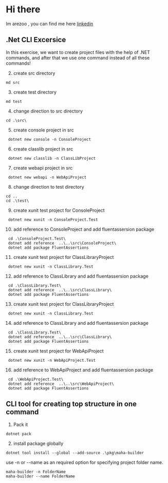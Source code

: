 # Hi there
Im arezoo , you can find me here [linkedin](https://www.linkedin.com/in/arezoo-kamane/)

## .Net CLI Excersice 

In this exercise, we want to create project files with the help of .NET commands, and after that we use one command instead of all these commands!

2. create src directory 
```
md src
```
3. create test directory 
```
md test
```
4. change direction to src directory 
```
cd .\src\
```
5. create console project in src 
```
 dotnet new console -n ConsoleProject
```
6. create classlib project in src 
```
 dotnet new classlib -n ClassLibProject
```
7. create webapi project in src 
```
 dotnet new webapi -n WebApiProject
```
8. change direction to test directory 
```
cd ..
cd .\test\
```
9. create xunit test project for ConsoleProject
```
 dotnet new xunit -n ConsoleProject.Test
```
10. add reference to ConsoleProject and add fluentassersion package 
```
 cd .\ConsoleProject.Test\
 dotnet add reference  ..\..\src\ConsoleProject\
 dotnet add package FluentAssertions
```
11. create xunit test project for ClassLibraryProject
```
 dotnet new xunit -n ClassLibrary.Test
```
12. add reference to ClassLibrary and add fluentassersion package 
```
 cd .\ClassLibrary.Test\
 dotnet add reference  ..\..\src\ClassLibrary\
 dotnet add package FluentAssertions
```
13. create xunit test project for ClassLibraryProject 
```
 dotnet new xunit -n ClassLibrary.Test
```
14. add reference to ClassLibrary and add fluentassersion package 
```
 cd .\ClassLibrary.Test\
 dotnet add reference  ..\..\src\ClassLibrary\
 dotnet add package FluentAssertions
```

15. create xunit test project for WebApiProject 
```
 dotnet new xunit -n WebApiProject.Test
```
16. add reference to WebApiProject and add fluentassersion package 
```
 cd .\WebApiProject.Test\
 dotnet add reference  ..\..\src\WebApiProject\
 dotnet add package FluentAssertions
```


## CLI tool for creating top structure in one command 
1. Pack it 
```
dotnet pack
```
2. install package globally 
```
dotnet tool install --global --add-source .\pkg\maha-builder
```

use -n or --name as an required option for specifying project folder name. 
```
maha-builder -n FolderName
maha-builder --name FolderName
```